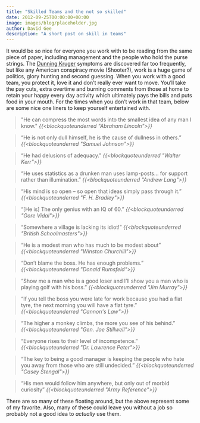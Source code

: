 ```yaml
---
title: "Skilled Teams and the not so skilled"
date: 2012-09-25T00:00:00+00:00
image: images/blog/placeholder.jpg
author: David Gee
description: "A short post on skill in teams"
---
```


It would be so nice for everyone you work with to be reading from the same piece of paper, including management and the people who hold the purse strings. The [Dunning Kruger](http://en.wikipedia.org/wiki/Dunning%E2%80%93Kruger_effect) symptoms are discovered far too frequently, but like any American conspiracy movie (Shooter?), work is a huge game of politics, glory hunting and second guessing. When you work with a good team, you protect it, love it and don’t really ever want to move. You’ll take the pay cuts, extra overtime and burning comments from those at home to retain your happy every day activity which ultimately pays the bills and puts food in your mouth. For the times when you don’t work in that team, below are some nice one liners to keep yourself entertained with.

> "He can compress the most words into the smallest idea of any man I know."
> *{{<blockquoteunderred "Abraham Lincoln">}}*

> “He is not only dull himself, he is the cause of dullness in others.”
> *{{<blockquoteunderred "Samuel Johnson">}}*

> “He had delusions of adequacy.” 
> *{{<blockquoteunderred "Walter Kerr">}}*

> “He uses statistics as a drunken man uses lamp-posts… for support rather than illumination.” 
> *{{<blockquoteunderred "Andrew Lang">}}*

> “His mind is so open – so open that ideas simply pass through it.”
> *{{<blockquoteunderred "F. H. Bradley">}}*

> “[He is] The only genius with an IQ of 60.”
> *{{<blockquoteunderred "Gore Vidal">}}*

> “Somewhere a village is lacking its idiot!”
> *{{<blockquoteunderred "British Schoolmasters">}}*

> “He is a modest man who has much to be modest about”
> *{{<blockquoteunderred "Winston Churchill">}}*

> “Don’t blame the boss. He has enough problems.”
> *{{<blockquoteunderred "Donald Rumsfeld">}}*

> “Show me a man who is a good loser and I’ll show you a man who is playing golf with his boss.”
> *{{<blockquoteunderred "Jim Murray">}}*

> “If you tell the boss you were late for work because you had a flat tyre, the next morning you will have a flat tyre.”
> *{{<blockquoteunderred "Cannon's Law">}}*

> “The higher a monkey climbs, the more you see of his behind.”
> *{{<blockquoteunderred "Gen. Joe Stillwell">}}*

> “Everyone rises to their level of incompetence.”
> *{{<blockquoteunderred "Dr. Lawrence Peter">}}*

> “The key to being a good manager is keeping the people who hate you away from those who are still undecided.”
> *{{<blockquoteunderred "Casey Stengal">}}*

> “His men would follow him anywhere, but only out of morbid curiosity”
> *{{<blockquoteunderred "Army Reference">}}*

There are so many of these floating around, but the above represent some of my favorite. Also, many of these could leave you without a job so probably not a good idea to *actually* use them.